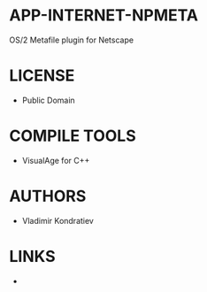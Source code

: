 APP-INTERNET-NPMETA
===================

OS/2 Metafile plugin for Netscape

LICENSE
===============
* Public Domain

COMPILE TOOLS
===============
* VisualAge for C++

AUTHORS
===============
* Vladimir Kondratiev

LINKS
===============
* 
